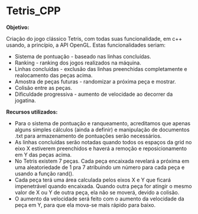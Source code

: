 # Tetris_CPP

**Objetivo:**

Criação do jogo clássico Tetris, com todas suas funcionalidade, em c++ usando, a princípio, a API OpenGL.
Estas funcionalidades seriam: 
- Sistema de pontuação - baseado nas linhas concluídas.
- Ranking - ranking dos jogos realizados na máquina.
- Linhas concluídas - exclusão das linhas preenchidas completamente e realocamento das peças acima.
- Amostra de peças futuras - randomizar a próxima peça e mostrar.
- Colisão entre as peças.
- Dificuldade progressiva - aumento de velocidade ao decorrer da jogatina.

**Recursos utilizados:**
- Para o sistema de pontuação e ranqueamento, acreditamos que apenas alguns simples cálculos (ainda a definir) e manipulação de documentos .txt para armazenamento de pontuações serão necessários.
- As linhas concluídas serão notadas quando todos os espaços da grid no eixo X estiverem preenchidos e haverá a remoção e reposicionamento em Y das peças acima.
- No Tetris existem 7 peças. Cada peça encaixada revelará a próxima em uma aleatoriedade de 1 pra 7 atribuindo um número para cada peça e usando a função rand().
- Cada peça terá uma área calculada pelos eixos X e Y que ficará impenetrável quando encaixada. Quando outra peça for atingir o mesmo valor de X ou Y de outra peça, ela não se moverá, devido a colisão.
- O aumento da velocidade será feito com o aumento da velocidade da peça em Y, para que ela mova-se mais rápido para baixo. 
